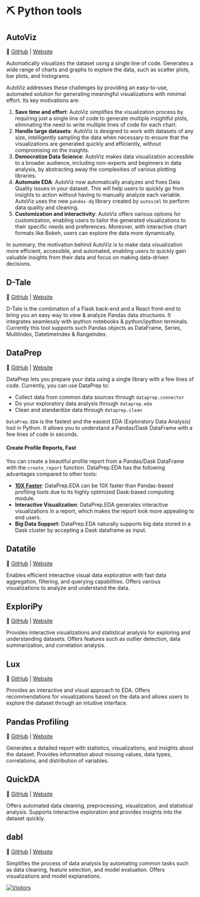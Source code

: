 # ⛏ Python tools

## **AutoViz**

🔗 [GitHub](https://github.com/AutoViML/AutoViz) | [Website](https://pypi.org/project/autoviz/0.0.6/)

Automatically visualizes the dataset using a single line of code. Generates a wide range of charts and graphs to explore the data, such as scatter plots, bar plots, and histograms.

AutoViz addresses these challenges by providing an easy-to-use, automated solution for generating meaningful visualizations with minimal effort. Its key motivations are:

1. **Save time and effort**: AutoViz simplifies the visualization process by requiring just a single line of code to generate multiple insightful plots, eliminating the need to write multiple lines of code for each chart.
2. **Handle large datasets**: AutoViz is designed to work with datasets of any size, intelligently sampling the data when necessary to ensure that the visualizations are generated quickly and efficiently, without compromising on the insights.
3. **Democratize Data Science**: AutoViz makes data visualization accessible to a broader audience, including non-experts and beginners in data analysis, by abstracting away the complexities of various plotting libraries.
4. **Automate EDA**: AutoViz now automatically analyzes and fixes Data Quality issues in your dataset. This will help users to quickly go from insights to action without having to manually analyze each variable. AutoViz uses the new `pandas-dq` library created by `autoviml` to perform data quality and cleaning.
5. **Customization and interactivity**: AutoViz offers various options for customization, enabling users to tailor the generated visualizations to their specific needs and preferences. Moreover, with interactive chart formats like Bokeh, users can explore the data more dynamically.

In summary, the motivation behind AutoViz is to make data visualization more efficient, accessible, and automated, enabling users to quickly gain valuable insights from their data and focus on making data-driven decisions.

## **D-Tale**

🔗 [GitHub](https://github.com/man-group/dtale) | [Website](https://pypi.org/project/dtale/)

D-Tale is the combination of a Flask back-end and a React front-end to bring you an easy way to view & analyze Pandas data structures. It integrates seamlessly with ipython notebooks & python/ipython terminals. Currently this tool supports such Pandas objects as DataFrame, Series, MultiIndex, DatetimeIndex & RangeIndex.

## **DataPrep**

🔗 [GitHub](https://github.com/sfu-db/dataprep) | [Website](https://docs.dataprep.ai/)

DataPrep lets you prepare your data using a single library with a few lines of code. Currently, you can use DataPrep to:
- Collect data from common data sources through `dataprep.connector`
- Do your exploratory data analysis through `dataprep.eda`
- Clean and standardize data through `dataprep.clean`

`DataPrep.EDA` is the fastest and the easiest EDA (Exploratory Data Analysis) tool in Python. It allows you to understand a Pandas/Dask DataFrame with a few lines of code in seconds.

#### Create Profile Reports, Fast

You can create a beautiful profile report from a Pandas/Dask DataFrame with the `create_report` function. DataPrep.EDA has the following advantages compared to other tools:

- **[10X Faster](https://arxiv.org/abs/2104.00841)**: DataPrep.EDA can be 10X faster than Pandas-based profiling tools due to its highly optimized Dask-based computing module.
- **Interactive Visualization**: DataPrep.EDA generates interactive visualizations in a report, which makes the report look more appealing to end users.
- **Big Data Support**: DataPrep.EDA naturally supports big data stored in a Dask cluster by accepting a Dask dataframe as input.


## **Datatile**

🔗 [GitHub](https://github.com/) | [Website](https:/)

Enables efficient interactive visual data exploration with fast data aggregation, filtering, and querying capabilities. Offers various visualizations to analyze and understand the data.

## **ExploriPy**

🔗 [GitHub](https://github.com/) | [Website](https:/)

Provides interactive visualizations and statistical analysis for exploring and understanding datasets. Offers features such as outlier detection, data summarization, and correlation analysis.

## **Lux**

🔗 [GitHub](https://github.com/) | [Website](https:/)

Provides an interactive and visual approach to EDA. Offers recommendations for visualizations based on the data and allows users to explore the dataset through an intuitive interface.

## **Pandas Profiling**

🔗 [GitHub](https://github.com/) | [Website](https:/)

Generates a detailed report with statistics, visualizations, and insights about the dataset. Provides information about missing values, data types, correlations, and distribution of variables.

## **QuickDA**

🔗 [GitHub](https://github.com/) | [Website](https:/)

Offers automated data cleaning, preprocessing, visualization, and statistical analysis. Supports interactive exploration and provides insights into the dataset quickly.

## **dabl**

🔗 [GitHub](https://github.com/) | [Website](https:/)

Simplifies the process of data analysis by automating common tasks such as data cleaning, feature selection, and model evaluation. Offers visualizations and model explanations.

[![Visitors](https://api.visitorbadge.io/api/visitors?path=https%3A%2F%2Fgithub.com%2Fdrshahizan\&labelColor=%23697689\&countColor=%23555555\&style=plastic)](https://visitorbadge.io/status?path=https%3A%2F%2Fgithub.com%2Fdrshahizan)
